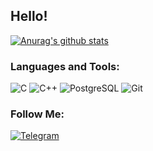 ## Hello!

[![Anurag's github stats](https://github-readme-stats.vercel.app/api?username=egorshul)](https://github.com/anuraghazra/github-readme-stats)

### Languages and Tools:
![C](https://img.shields.io/badge/-C-090909?style=for-the-badge&logo=C%2b%2b&logoColor=6296CC)
![C++](https://img.shields.io/badge/-C++-090909?style=for-the-badge&logo=C%2b%2b&logoColor=6296CC)
![PostgreSQL](https://img.shields.io/badge/-PostgreSQL-090909?style=for-the-badge&logo=PostgreSQL&logoColor=00648B)
![Git](https://img.shields.io/badge/-Git-090909?style=for-the-badge&logo=Git&logoColor=00648B)

### Follow Me:
[![Telegram](https://img.shields.io/badge/-Telegram-090909?style=for-the-badge&logo=telegram&logoColor=27A0D9)](https://t.me/ShulmanEgor)
